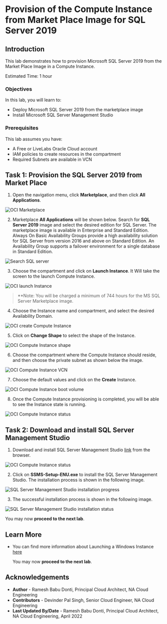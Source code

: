 # Provision of the Compute Instance from Market Place Image for SQL Server 2019

## Introduction

This lab demonstrates how to provision Microsoft SQL Server 2019 from the Market Place Image in a Compute Instance.

Estimated Time:  1 hour

### Objectives
In this lab, you will learn to:
* Deploy Microsoft SQL Server 2019 from the marketplace image
* Install Microsoft SQL Server Management Studio

### Prerequisites

This lab assumes you have:
- A Free or LiveLabs Oracle Cloud account
- IAM policies to create resources in the compartment
- Required Subnets are available in VCN

##  Task 1: Provision the SQL Server 2019 from Market Place

1. Open the navigation menu, click **Marketplace**, and then click **All Applications**.

  ![OCI Marketplace](./images/compute-instance-oci.png "OCI Marketplace")

2. Marketplace **All Applications** will be shown below. Search for **SQL Server 2019** image and select the desired edition for SQL Server. The marketplace image is available in Enterprise and Standard Edition. Always On Basic Availability Groups provide a high availability solution for SQL Server from version 2016 and above on Standard Edition. An Availability Group supports a failover environment for a single database in Standard Edition.

  ![Search SQL server](./images/compute-instance-marketplace.png "Search SQL server")

3. Choose the compartment and click on **Launch Instance**. It Will take the screen to the launch Compute Instance.

  ![OCI launch Instance](./images/compute-instance-compartment.png "OCI launch Instance")

> **Note: You will be charged a minimum of 744 hours for the MS SQL Server Marketplace image.

4. Choose the Instance name and compartment, and select the desired Availability Domain.

  ![OCI create Compute Instance](./images/compute-instance-ad.png "OCI create Compute Instance")

5. Click on **Change Shape** to select the shape of the Instance.

  ![OCI Compute Instance shape](./images/compute-instance-shape.png "OCI Compute Instance shape")

6. Choose the compartment where the Compute Instance should reside, and then choose the private subnet as shown below the image.

  ![OCI Compute Instance VCN](./images/compute-instance-compart.png "OCI Compute Instance VCN")

7. Choose the default values and click on the **Create** Instance.

  ![OCI Compute Instance boot volume](./images/compute-instance-default.png "OCI Compute Instance boot volume")

8. Once the Compute Instance provisioning is completed, you will be able to see the Instance state is running.

  ![OCI Compute Instance status](./images/compute-instance-provision.png "OCI Compute Instance status")

##  Task 2: Download and install SQL Server Management Studio

1. Download and install SQL Server Management Studio [link](https://go.microsoft.com/fwlink/?linkid=2195969&clcid=0x409) from the browser.

  ![OCI Compute Instance status](./images/managementstudiodownload.png "OCI Compute Instance status")

2. Click on **SSMS-Setup-ENU.exe** to install the SQL Server Management Studio. The installation process is shown in the following image. 

  ![SQL Server Management Studio installation progress](./images/sqlservermanagementstudioinstallation.png "SQL Server Management Studio installation progress")

3. The successful installation process is shown in the following image. 

  ![SQL Server Management Studio installation status](./images/sqlservermanagementstudiostatus.png "SQL Server Management Studio installation status")

  You may now **proceed to the next lab**.
## Learn More
- You can find more information about Launching a Windows Instance [here](https://docs.oracle.com/en-us/iaas/Content/GSG/Tasks/launchinginstanceWindows.htm)

  You may now **proceed to the next lab**.

## Acknowledgements
* **Author** - Ramesh Babu Donti, Principal Cloud Architect, NA Cloud Engineering
* **Contributors** -  Devinder Pal Singh, Senior Cloud Engineer, NA Cloud Engineering
* **Last Updated By/Date** - Ramesh Babu Donti, Principal Cloud Architect, NA Cloud Engineering, April 2022